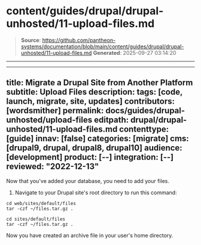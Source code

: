 # content/guides/drupal/drupal-unhosted/11-upload-files.md

> **Source**: https://github.com/pantheon-systems/documentation/blob/main/content/guides/drupal/drupal-unhosted/11-upload-files.md
> **Generated**: 2025-09-27 03:14:20

---

---
title: Migrate a Drupal Site from Another Platform
subtitle: Upload Files
description: 
tags: [code, launch, migrate, site, updates]
contributors: [wordsmither]
permalink: docs/guides/drupal-unhosted/upload-files
editpath: drupal/drupal-unhosted/11-upload-files.md
contenttype: [guide]
innav: [false]
categories: [migrate]
cms: [drupal9, drupal, drupal8, drupal10]
audience: [development]
product: [--]
integration: [--]
reviewed: "2022-12-13"
---

Now that you've added your database, you need to add your files.

<Partial file="drupal/migrate-add-files-part1.md" />

1. Navigate to your Drupal site's root directory to run this command:

  <TabList>

  <Tab title="With Nested Docroot" id="code-docroot" active={true}>

  ```bash{promptUser:user}
  cd web/sites/default/files
  tar -czf ~/files.tar.gz .
  ```

  </Tab>

  <Tab title="Without Nested Docroot" id="code-nodocroot">

  ```bash{promptUser:user}
  cd sites/default/files
  tar -czf ~/files.tar.gz .
  ```

  </Tab>

  </TabList>

  Now you have created an archive file in your user's home directory.

<Partial file="drupal/migrate-add-files-part3.md" />
